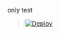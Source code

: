 
only test



> [![Deploy](https://www.herokucdn.com/deploy/button.png)](https://dashboard.heroku.com/new?template=https://github.com/CrashArtu/miningmadness-MBC)


